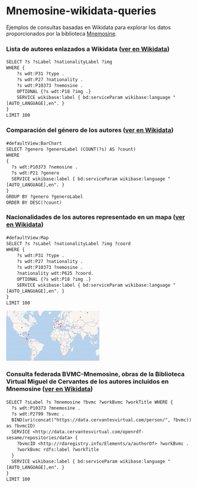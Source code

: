 # Mnemosine-wikidata-queries
Ejemplos de consultas basadas en Wikidata para explorar los datos proporcionados por la biblioteca [Mnemosine](http://repositorios.fdi.ucm.es/mnemosine/).

### Lista de autores enlazados a Wikidata ([ver en Wikidata](https://w.wiki/APHu))

```
SELECT ?s ?sLabel ?nationalityLabel ?img 
WHERE { 
    ?s wdt:P31 ?type .
    ?s wdt:P27 ?nationality .
    ?s wdt:P10373 ?nemosine .
    OPTIONAL {?s wdt:P18 ?img .}   
    SERVICE wikibase:label { bd:serviceParam wikibase:language "[AUTO_LANGUAGE],en". }
}
LIMIT 100
```

### Comparación del género de los autores ([ver en Wikidata](https://w.wiki/APJ4))
```
#defaultView:BarChart
SELECT ?genero ?generoLabel (COUNT(?s) AS ?count)
WHERE
{
  ?s wdt:P10373 ?nemosine .
  ?s wdt:P21 ?genero
  SERVICE wikibase:label { bd:serviceParam wikibase:language "[AUTO_LANGUAGE],en". }
}
GROUP BY ?genero ?generoLabel
ORDER BY DESC(?count)
```

### Nacionalidades de los autores representado en un mapa ([ver en Wikidata](https://w.wiki/APHk))
```
#defaultView:Map
SELECT ?s ?sLabel ?nationalityLabel ?img ?coord
WHERE { 
    ?s wdt:P31 ?type .
    ?s wdt:P27 ?nationality .
    ?s wdt:P10373 ?nemosine .
    ?nationality wdt:P625 ?coord.
    OPTIONAL {?s wdt:P18 ?img .}   
    SERVICE wikibase:label { bd:serviceParam wikibase:language "[AUTO_LANGUAGE],en". }
}
LIMIT 100
```

<img src="mapa.png" width="50%">


### Consulta federada BVMC-Mnemosine, obras de la Biblioteca Virtual Miguel de Cervantes de los autores incluidos en Mnemosine ([ver en Wikidata](https://w.wiki/APJK))

```
SELECT ?sLabel ?s ?mnemosine ?bvmc ?workBvmc ?workTitle WHERE {
  ?s wdt:P10373 ?mnemosine .
  ?s wdt:P2799 ?bvmc .
  BIND(uri(concat("https://data.cervantesvirtual.com/person/", ?bvmc)) as ?bvmcID) 
  SERVICE <http://data.cervantesvirtual.com/openrdf-sesame/repositories/data> {
    ?bvmcID <http://rdaregistry.info/Elements/a/authorOf> ?workBvmc .
    ?workBvmc rdfs:label ?workTitle        
  }
  SERVICE wikibase:label { bd:serviceParam wikibase:language "[AUTO_LANGUAGE],en". }
}
LIMIT 100
```
